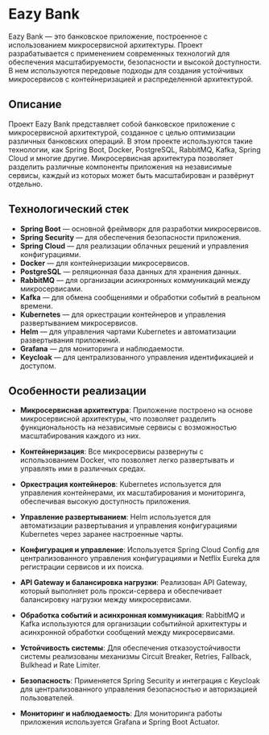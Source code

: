 # Eazy Bank

Eazy Bank — это банковское приложение, построенное с использованием микросервисной архитектуры. Проект разрабатывается с применением современных технологий для обеспечения масштабируемости, безопасности и высокой доступности. В нем используются передовые подходы для создания устойчивых микросервисов с контейнеризацией и распределенной архитектурой.

## Описание

Проект Eazy Bank представляет собой банковское приложение с микросервисной архитектурой, созданное с целью оптимизации различных банковских операций. В этом проекте используются такие технологии, как Spring Boot, Docker, PostgreSQL, RabbitMQ, Kafka, Spring Cloud и многие другие. Микросервисная архитектура позволяет разделить различные компоненты приложения на независимые сервисы, каждый из которых может быть масштабирован и развёрнут отдельно.

## Технологический стек

- **Spring Boot** — основной фреймворк для разработки микросервисов.
- **Spring Security** — для обеспечения безопасности приложения.
- **Spring Cloud** — для реализации облачных решений и управления конфигурациями.
- **Docker** — для контейнеризации микросервисов.
- **PostgreSQL** — реляционная база данных для хранения данных.
- **RabbitMQ** — для организации асинхронных коммуникаций между микросервисами.
- **Kafka** — для обмена сообщениями и обработки событий в реальном времени.
- **Kubernetes** — для оркестрации контейнеров и управления развертыванием микросервисов.
- **Helm** — для управления чартами Kubernetes и автоматизации развертывания приложений.
- **Grafana** — для мониторинга и наблюдаемости.
- **Keycloak** — для централизованного управления идентификацией и доступом.

## Особенности реализации

- **Микросервисная архитектура**: Приложение построено на основе микросервисной архитектуры, что позволяет разделить функциональность на независимые сервисы с возможностью масштабирования каждого из них.

- **Контейнеризация**: Все микросервисы развернуты с использованием Docker, что позволяет легко развертывать и управлять ими в различных средах.

- **Оркестрация контейнеров**: Kubernetes используется для управления контейнерами, их масштабирования и мониторинга, обеспечивая высокую доступность приложения.

- **Управление развертыванием**: Helm используется для автоматизации развертывания и управления конфигурациями Kubernetes через заранее настроенные чарты.

- **Конфигурация и управление**: Используется Spring Cloud Config для централизованного управления конфигурациями и Netflix Eureka для регистрации сервисов и их поиска.

- **API Gateway и балансировка нагрузки**: Реализован API Gateway, который выполняет роль прокси-сервера и обеспечивает балансировку нагрузки между микросервисами.

- **Обработка событий и асинхронная коммуникация**: RabbitMQ и Kafka используются для организации событийной архитектуры и асинхронной обработки сообщений между микросервисами.

- **Устойчивость системы**: Для обеспечения отказоустойчивости системы реализованы механизмы Circuit Breaker, Retries, Fallback, Bulkhead и Rate Limiter.

- **Безопасность**: Применяется Spring Security и интеграция с Keycloak для централизованного управления безопасностью и авторизацией пользователей.

- **Мониторинг и наблюдаемость**: Для мониторинга работы приложения используется Grafana и Spring Boot Actuator.
